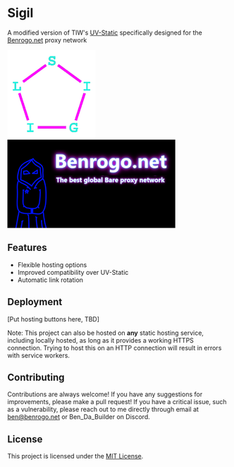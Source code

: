 # Sigil

A modified version of TIW's [UV-Static](https://github.com/TheTIW/UV-Static) specifically designed for the [Benrogo.net](https://benrogo.net) proxy network

<p float="left">
<img src="sigil_logo.png" alt="Sigil logo" height="200px">
<img src="benrogo_logo.png" alt="Benrogo.net logo" height="200px">
</p>

## Features

- Flexible hosting options
- Improved compatibility over UV-Static
- Automatic link rotation

## Deployment
[Put hosting buttons here, TBD]

Note: This project can also be hosted on **any** static hosting service, including locally hosted, as long as it provides a working HTTPS connection. Trying to host this on an HTTP connection will result in errors with service workers.

## Contributing

Contributions are always welcome! If you have any suggestions for improvements, please make a pull request! If you have a critical issue, such as a vulnerability, please reach out to me directly through email at [ben@benrogo.net](mailto:ben@benrogo.net) or Ben_Da_Builder on Discord.

## License

This project is licensed under the [MIT License](LICENSE).